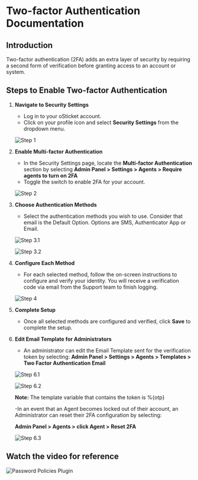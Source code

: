 <!-- Documentation Pages
https://docs.osticket.com/en/latest/Features/Multifactor%20Authentication.html 
https://docs.osticket.com/en/latest/Plugins/Two%20Factor%20Authentication.html
I would use the page documentation page for both, because they are considered as a 2FA.-->
# Two-factor Authentication Documentation

## Introduction
<!--"Multifactor Authentication, sometimes referred to as Two Factor Authentication, adds an extra layer of authentication set up for Agents." 
This explanation is an ERROR, it is not a true statement.
Technical Explanation:
Two-factor Authentication (2FA):
2FA requires users to provide two forms of verification from different categories:
-Something you know: Typically, this is a password or PIN.
-Something you have: This could be a smartphone with an authentication app or a hardware token.
The combination of these two factors adds an extra layer of security beyond just a password, making it harder for unauthorized users to gain access.

Multi-factor Authentication (MFA):
MFA goes beyond 2FA by requiring users to provide more than two forms of verification.

In addition to "something you know" and "something you have," MFA may also include:

-Something you are: This involves biometric factors such as fingerprint scans or facial recognition.
-Somewhere you are: This factor verifies the user's location through GPS or IP address.
-Something you do: This might involve behavioral factors like typing patterns or mouse movements.-->
Two-factor authentication (2FA) adds an extra layer of security by requiring a second form of verification before granting access to an account or system.

## Steps to Enable Two-factor Authentication

1. **Navigate to Security Settings**
   - Log in to your oSticket account.
   - Click on your profile icon and select **Security Settings** from the dropdown menu.

   ![Step 1](https://docs.osticket.com/en/latest/_images/mfa1.png)

   
2. **Enable Multi-factor Authentication**
   - In the Security Settings page, locate the **Multi-factor Authentication** section by selecting
   **Admin Panel > Settings > Agents > Require agents to turn on 2FA**
   - Toggle the switch to enable 2FA for your account.

   ![Step 2](https://docs.osticket.com/en/latest/_images/mfa2.png)

3. **Choose Authentication Methods**
   - Select the authentication methods you wish to use. Consider that email is the Default Option. Options are SMS, Authenticator App or Email.

   ![Step 3.1](https://docs.osticket.com/en/latest/_images/mfa5.png)

   ![Step 3.2](https://docs.osticket.com/en/latest/_images/mfa6.png)

4. **Configure Each Method**
   - For each selected method, follow the on-screen instructions to configure and verify your identity. You will receive a verification code via email from the Support team to finish logging.

   ![Step 4](https://docs.osticket.com/en/latest/_images/mfa7.png)

5. **Complete Setup**
   - Once all selected methods are configured and verified, click **Save** to complete the setup.

6. **Edit Email Template for Administrators**
   - An administrator can edit the Email Template sent for the verification token by selecting:
   **Admin Panel > Settings > Agents > Templates > Two Factor Authentication Email**

   ![Step 6.1](https://docs.osticket.com/en/latest/_images/mfa16.png)

   ![Step 6.2](https://docs.osticket.com/en/latest/_images/mfa17.png)

   **Note:** The template variable that contains the token is %{otp}

   -In an event that an Agent becomes locked out of their account, an Administrator can reset their 2FA configuration by selecting:

   **Admin Panel > Agents > click Agent > Reset 2FA**

    ![Step 6.3](https://docs.osticket.com/en/latest/_images/mfa18.png)


## Watch the video for reference
![Password Policies Plugin](https://www.youtube.com/watch?v=JlOs7qdsHXA)

<!--Analysis and Explanation
This Markdown-formatted documentation follows best practices in technical writing and content organization. The headers clearly define the sections, with each step presented in a structured numerical list for easy comprehension.

Images are embedded after each step to visually guide users through the process, enhancing clarity and understanding. This approach maintains a professional and executive tone suitable for corporate environments, emphasizing security best practices and user-friendly guidance.

By using standardized guidelines, the documentation retains simplicity and readability, ensuring that users can follow the instructions smoothly while implementing robust security measures. -->
